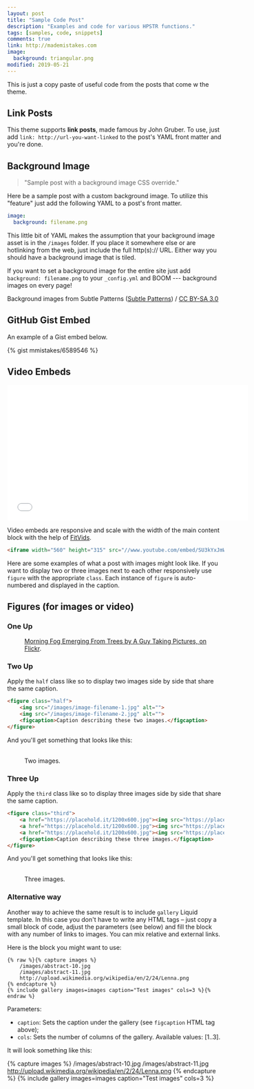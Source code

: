 ```yaml
---
layout: post
title: "Sample Code Post"
description: "Examples and code for various HPSTR functions."
tags: [samples, code, snippets]
comments: true
link: http://mademistakes.com  
image:
  background: triangular.png
modified: 2019-05-21
---
```


This is just a copy paste of useful code from the posts that come w the theme.

## Link Posts

This theme supports **link posts**, made famous by John Gruber. To use, just add `link: http://url-you-want-linked` to the post's YAML front matter and you're done.

## Background Image

> "Sample post with a background image CSS override."

Here be a sample post with a custom background image. To utilize this "feature" just add the following YAML to a post's front matter.

```yaml
image:
  background: filename.png
```

This little bit of YAML makes the assumption that your background image asset is in the `/images` folder. If you place it somewhere else or are hotlinking from the web, just include the full http(s):// URL. Either way you should have a background image that is tiled.

If you want to set a background image for the entire site just add `background: filename.png` to your `_config.yml` and BOOM --- background images on every page!

<div xmlns:cc="https://creativecommons.org/ns#" xmlns:dct="https://purl.org/dc/terms/" about="https://subtlepatterns.com" class="notice">Background images from <span property="dct:title">Subtle Patterns</span> (<a rel="cc:attributionURL" property="cc:attributionName" href="https://subtlepatterns.com">Subtle Patterns</a>) / <a rel="license" href="https://creativecommons.org/licenses/by-sa/3.0/">CC BY-SA 3.0</a></div>

## GitHub Gist Embed

An example of a Gist embed below.

{% gist mmistakes/6589546 %}

## Video Embeds

<iframe width="560" height="315" src="//www.youtube.com/embed/SU3kYxJmWuQ" frameborder="0"></iframe>

Video embeds are responsive and scale with the width of the main content block with the help of [FitVids](http://fitvidsjs.com/).

```html
<iframe width="560" height="315" src="//www.youtube.com/embed/SU3kYxJmWuQ" frameborder="0"></iframe>
```

Here are some examples of what a post with images might look like. If you want to display two or three images next to each other responsively use `figure` with the appropriate `class`. Each instance of `figure` is auto-numbered and displayed in the caption.

## Figures (for images or video)

### One Up

<figure>
	<a href="https://farm9.staticflickr.com/8426/7758832526_cc8f681e48_b.jpg"><img src="https://farm9.staticflickr.com/8426/7758832526_cc8f681e48_c.jpg" alt=""></a>
	<figcaption><a href="https://www.flickr.com/photos/80901381@N04/7758832526/" title="Morning Fog Emerging From Trees by A Guy Taking Pictures, on Flickr">Morning Fog Emerging From Trees by A Guy Taking Pictures, on Flickr</a>.</figcaption>
</figure>

### Two Up

Apply the `half` class like so to display two images side by side that share the same caption.

```html
<figure class="half">
	<img src="/images/image-filename-1.jpg" alt="">
	<img src="/images/image-filename-2.jpg" alt="">
	<figcaption>Caption describing these two images.</figcaption>
</figure>
```

And you'll get something that looks like this:

<figure class="half">
	<a href="https://placehold.it/1200x600.jpg"><img src="https://placehold.it/600x300.jpg" alt=""></a>
	<a href="https://placehold.it/1200x600.jpg"><img src="https://placehold.it/600x300.jpg" alt=""></a>
	<img src="https://placehold.it/600x300.jpg" alt="">
	<img src="https://placehold.it/600x300.jpg" alt="">
	<figcaption>Two images.</figcaption>
</figure>

### Three Up

Apply the `third` class like so to display three images side by side that share the same caption.

```html
<figure class="third">
	<a href="https://placehold.it/1200x600.jpg"><img src="https://placehold.it/600x300.jpg" alt=""></a>
	<a href="https://placehold.it/1200x600.jpg"><img src="https://placehold.it/600x300.jpg" alt=""></a>
	<a href="https://placehold.it/1200x600.jpg"><img src="https://placehold.it/600x300.jpg" alt=""></a>
	<figcaption>Caption describing these three images.</figcaption>
</figure>
```

And you'll get something that looks like this:

<figure class="third">
	<a href="https://placehold.it/1200x600.jpg"><img src="https://placehold.it/600x300.jpg" alt=""></a>
	<a href="https://placehold.it/1200x600.jpg"><img src="https://placehold.it/600x300.jpg" alt=""></a>
	<a href="https://placehold.it/1200x600.jpg"><img src="https://placehold.it/600x300.jpg" alt=""></a>
	<a href="https://placehold.it/1200x600.jpg"><img src="https://placehold.it/600x300.jpg" alt=""></a>
	<a href="https://placehold.it/1200x600.jpg"><img src="https://placehold.it/600x300.jpg" alt=""></a>
	<a href="https://placehold.it/1200x600.jpg"><img src="https://placehold.it/600x300.jpg" alt=""></a>
	<figcaption>Three images.</figcaption>
</figure>

### Alternative way

Another way to achieve the same result is to include `gallery` Liquid template. In this case you
don't have to write any HTML tags – just copy a small block of code, adjust the parameters (see below)
and fill the block with any number of links to images. You can mix relative and external links.

Here is the block you might want to use:

```liquid
{% raw %}{% capture images %}
	/images/abstract-10.jpg
	/images/abstract-11.jpg
	http://upload.wikimedia.org/wikipedia/en/2/24/Lenna.png
{% endcapture %}
{% include gallery images=images caption="Test images" cols=3 %}{% endraw %}
```

Parameters:

- `caption`: Sets the caption under the gallery (see `figcaption` HTML tag above);
- `cols`: Sets the number of columns of the gallery.
Available values: [1..3].

It will look something like this:

{% capture images %}
	/images/abstract-10.jpg
	/images/abstract-11.jpg
	http://upload.wikimedia.org/wikipedia/en/2/24/Lenna.png
{% endcapture %}
{% include gallery images=images caption="Test images" cols=3 %}
